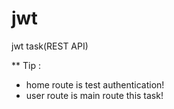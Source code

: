 # jwt
jwt task(REST API)

** Tip : 
- home route is test authentication!
- user route is main route this task!
